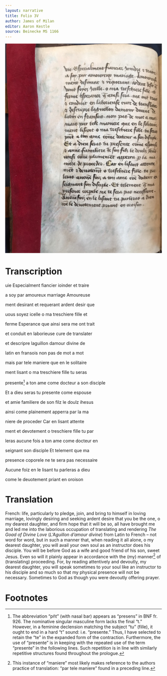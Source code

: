```yaml
---
layout: narrative
title: Folio 3V
author: James of Milan
editor: Aaron Kestle
source: Beinecke MS 1166
---
```


![Beinecke MS 1166 Folio 3V](https://raw.githubusercontent.com/oldfrenchtexts/L-aiguillon-d-amour-divine/master/assets/3V.jpg)

# Transcription

uie Especialment fiancier ioinder et traire

a soy par amoureux marriage Amoureuse

ment desirant et requerant ardent desir que

uous soyez icelle o ma treschiere fille et

ferme Esperance que ainsi sera me ont trait

et conduit en laborieuse cure de translater

et descripre laguillon damour divine de

latin en fransois non pas de mot a mot

mais par tele maniere que en le solitaire

ment lisant o ma treschiere fille tu seras

presente[^1] a ton ame come docteur a son disciple

Et a dieu seras tu presente come espouse

et amie familiere de son filz le doulz ihesus

ainsi come plainement apperra par la ma

niere de proceder Car en lisant attente

ment et devotement o treschiere fille tu par

leras aucune fois a ton ame come docteur en

seignant son disciple Et telement que ma

presence coporele ne te sera pas necessaire

Aucune foiz en le lisant tu parleras a dieu

come le deuotement priant en oroison

# Translation

French: life, particularly to pledge, join, and bring to himself in loving marriage, lovingly desiring and seeking ardent desire that you be the one, o my dearest daughter, and firm hope that it will be so, all have brought me and led me into the laborious occupation of translating and rendering *The Goad of Divine Love* (*L’Aguillon d’amour divine*) from Latin to French – not word for word, but in such a manner that, when reading it all alone, o my dearest daughter, you will avail your own soul as an instructor does his disciple. You will be before God as a wife and good friend of his son, sweet Jesus. Even so will it plainly appear in accordance with the (my) manner[^2] of (translating) proceeding. For, by reading attentively and devoutly, my dearest daughter, you will speak sometimes to your soul like an instructor to his disciple and so much so that my physical presence will not be necessary. Sometimes to God as though you were devoutly offering prayer.

# Footnotes

[^1]: The abbreviation “pñt” (with nasal bar) appears as “presens” in BNF fr. 926. The nominative singular masculine form lacks the final “t.” However, in a feminine declension matching the subject “tu” (fille), it ought to end in a hard “t” sound: i.e. “presente.” Thus, I have selected to retain the “te” in the expanded form of the contraction. Furthermore, the use of “presente” is in keeping with the repeated use of the term “presente” in the following lines. Such repetition is in line with similarly repetitive structures found throughout the prologue.

[^2]: This instance of “maniere” most likely makes reference to the authors practice of translation: “par tele maniere” found in a preceding line.
